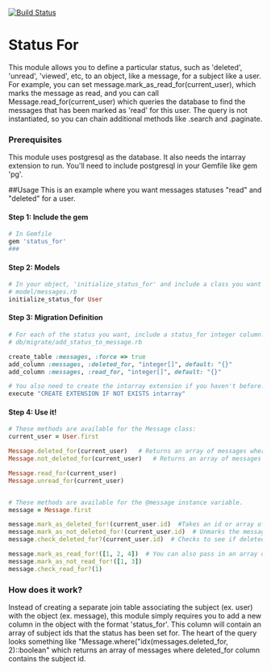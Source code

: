 [![Build Status](https://secure.travis-ci.org/dleung/status_for.png)](http://travis-ci.org/dleung/status_for)
 
# Status For

This module allows you to define a particular status, such as 'deleted', 'unread', 'viewed', etc, to an object, like a message, for a subject like a user.  For example, you can set message.mark_as_read_for(current_user), which marks the message as read, and you can call Message.read_for(current_user) which queries the database to find the messages that has been marked as 'read' for this user.  The query is not instantiated, so you can chain additional methods like .search and .paginate.

### Prerequisites
This module uses postgresql as the database.  It also needs the intarray extension to run.  You'll need to include postgresql in your Gemfile like gem 'pg'.

##Usage
This is an example where you want messages statuses "read" and "deleted" for a user.
#### Step 1: Include the gem
``` ruby
# In Gemfile
gem 'status_for'
###
```

#### Step 2: Models
``` ruby
# In your object, 'initialize_status_for' and include a class you want the subject to be.  
# model/messages.rb
initialize_status_for User
```

#### Step 3:  Migration Definition
``` ruby
# For each of the status you want, include a status_for integer column.
# db/migrate/add_status_to_message.rb

create_table :messages, :force => true
add_column :messages, :deleted_for, "integer[]", default: "{}"
add_column :messages, :read_for, "integer[]", default: "{}"

# You also need to create the intarray extension if you haven't before.
execute "CREATE EXTENSION IF NOT EXISTS intarray"
```

#### Step 4:  Use it!
``` ruby
# These methods are available for the Message class:
current_user = User.first

Message.deleted_for(current_user)   # Returns an array of messages where mark_as_deleted has been executed for current_user
Message.not_deleted_for(current_user)   # Returns an array of messages where mark_as_deleted has NOT been executed for current_user

Message.read_for(current_user)
Message.unread_for(current_user)


# These methods are available for the @message instance variable.
message = Message.first

message.mark_as_deleted_for!(current_user.id)  #Takes an id or array of id, and marks it as deleted for each user.  Returns message
message.mark_as_not_deleted_for!(current_user.id)  # Unmarks the message as deleted for the id or array of id.  Returns message
message.check_deleted_for?(current_user.id)  # Checks to see if deleted has been marked for the id.  Returns true or false.

message.mark_as_read_for!([1, 2, 4])  # You can also pass in an array of ids.  Currently, you'll need to ensure these are IDs of the users you want.
message.mark_as_not_read_for!([1, 3])
message.check_read_for?(1)

```

### How does it work?
Instead of creating a separate join table associating the subject (ex. user) with the object (ex. message), this module simply requires you to add a new column in the object with the format 'status_for'.  This column will contain an array of subject ids that the status has been set for.  The heart of the query looks something like "Message.where("idx(messages.deleted_for, 2)::boolean" which returns an array of messages where deleted_for column contains the subject id.  



